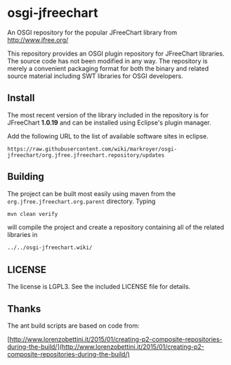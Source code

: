# osgi-jfreechart

An OSGI repository for the popular JFreeChart library from http://www.jfree.org/

This repository provides an OSGI plugin repository for JFreeChart
libraries.  The source code has not been modified in any way. The
repository is merely a convenient packaging format for both the binary
and related source material including SWT libraries for OSGI
developers.

## Install

The most recent version of the library included in the repository is
for JFreeChart **1.0.19** and can be installed using Eclipse's plugin
manager.

Add the following URL to the list of available software sites in
eclipse.

```
https://raw.githubusercontent.com/wiki/markroyer/osgi-jfreechart/org.jfree.jfreechart.repository/updates
```

## Building

The project can be built most easily using maven from the
`org.jfree.jfreechart.org.parent` directory. Typing

```bash
mvn clean verify
```

will compile the project and create a repository containing all of the
related libraries in

```bash
../../osgi-jfreechart.wiki/
```

## LICENSE

The license is LGPL3.  See the included LICENSE file for details.

## Thanks

The ant build scripts are based on code from:

[http://www.lorenzobettini.it/2015/01/creating-p2-composite-repositories-during-the-build/](http://www.lorenzobettini.it/2015/01/creating-p2-composite-repositories-during-the-build/)



<!--  LocalWords:  osgi jfreechart JFreeChart SWT mvn LGPL
 -->

